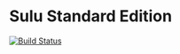 # Sulu Standard Edition

[![Build Status](https://travis-ci.org/webplates/sulu-standard.svg?branch=master)](https://travis-ci.org/webplates/sulu-standard)
